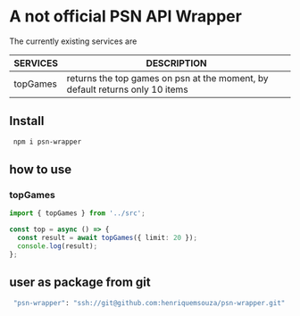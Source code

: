 
# A not official PSN API Wrapper 


The currently existing services are


| SERVICES|  DESCRIPTION|
|--|--|
| topGames  | returns the top games on psn at the moment, by default returns only 10 items  |

## Install
```sh
 npm i psn-wrapper
 ```



## how to use
### topGames
```typescript
import { topGames } from '../src';

const top = async () => {
  const result = await topGames({ limit: 20 });
  console.log(result);
};

 ```

## user as package from git
```sh
 "psn-wrapper": "ssh://git@github.com:henriquemsouza/psn-wrapper.git"
 ```

